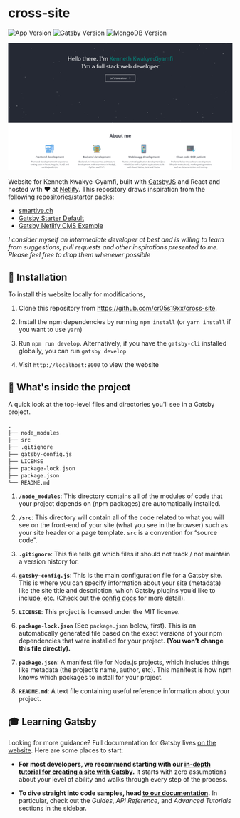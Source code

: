 # cross-site

![App Version](https://img.shields.io/badge/version-1.0.3-blue.svg)
![Gatsby Version](https://img.shields.io/badge/gatsby-2.3.3-purple.svg)
![MongoDB Version](https://img.shields.io/badge/pull_requests-allowed-yellow.svg)

<img src="./preview.png" alt="Website preview" />

Website for Kenneth Kwakye-Gyamfi, built with [GatsbyJS](https://www.gatsbyjs.org) and React and hosted with ♥ at [Netlify](https://www.netlify.com/). This repository draws inspiration from the following repositories/starter packs:

-   [smartive.ch](https://github.com/smartive/smartive.ch)
-   [Gatsby Starter Default](https://github.com/gatsbyjs/gatsby-starter-default)
-   [Gatsby Netlify CMS Example](https://github.com/erquhart/gatsby-netlify-cms-example)

_I consider myself an intermediate developer at best and is willing to learn from suggestions, pull requests and other inspirations presented to me. Please feel free to drop them whenever possible_

## 🚀 Installation

To install this website locally for modifications,

1. Clone this repository from https://github.com/cr05s19xx/cross-site.

2. Install the npm dependencies by running `npm install` (or `yarn install` if you want to use `yarn`)

3. Run `npm run develop`. Alternatively, if you have the `gatsby-cli` installed globally, you can run `gatsby develop`

4. Visit `http://localhost:8000` to view the website

## 🧐 What's inside the project

A quick look at the top-level files and directories you'll see in a Gatsby project.

    .
    ├── node_modules
    ├── src
    ├── .gitignore
    ├── gatsby-config.js
    ├── LICENSE
    ├── package-lock.json
    ├── package.json
    └── README.md

1.  **`/node_modules`**: This directory contains all of the modules of code that your project depends on (npm packages) are automatically installed.

2.  **`/src`**: This directory will contain all of the code related to what you will see on the front-end of your site (what you see in the browser) such as your site header or a page template. `src` is a convention for “source code”.

3.  **`.gitignore`**: This file tells git which files it should not track / not maintain a version history for.

4.  **`gatsby-config.js`**: This is the main configuration file for a Gatsby site. This is where you can specify information about your site (metadata) like the site title and description, which Gatsby plugins you’d like to include, etc. (Check out the [config docs](https://www.gatsbyjs.org/docs/gatsby-config/) for more detail).

5.  **`LICENSE`**: This project is licensed under the MIT license.

6.  **`package-lock.json`** (See `package.json` below, first). This is an automatically generated file based on the exact versions of your npm dependencies that were installed for your project. **(You won’t change this file directly).**

7.  **`package.json`**: A manifest file for Node.js projects, which includes things like metadata (the project’s name, author, etc). This manifest is how npm knows which packages to install for your project.

8.  **`README.md`**: A text file containing useful reference information about your project.

## 🎓 Learning Gatsby

Looking for more guidance? Full documentation for Gatsby lives [on the website](https://www.gatsbyjs.org/). Here are some places to start:

-   **For most developers, we recommend starting with our [in-depth tutorial for creating a site with Gatsby](https://www.gatsbyjs.org/tutorial/).** It starts with zero assumptions about your level of ability and walks through every step of the process.

-   **To dive straight into code samples, head [to our documentation](https://www.gatsbyjs.org/docs/).** In particular, check out the _Guides_, _API Reference_, and _Advanced Tutorials_ sections in the sidebar.
